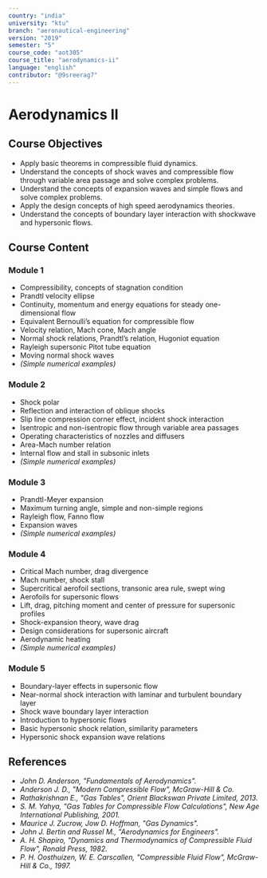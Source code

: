 ```yaml
---
country: "india"
university: "ktu"
branch: "aeronautical-engineering"
version: "2019"
semester: "5"
course_code: "aot305"
course_title: "aerodynamics-ii"
language: "english"
contributor: "@9sreerag7"
---
```


# Aerodynamics II

## Course Objectives

- Apply basic theorems in compressible fluid dynamics.
- Understand the concepts of shock waves and compressible flow through variable area passage and solve complex problems.
- Understand the concepts of expansion waves and simple flows and solve complex problems.
- Apply the design concepts of high speed aerodynamics theories.
- Understand the concepts of boundary layer interaction with shockwave and hypersonic flows.

## Course Content

### Module 1

- Compressibility, concepts of stagnation condition  
- Prandtl velocity ellipse  
- Continuity, momentum and energy equations for steady one-dimensional flow  
- Equivalent Bernoulli’s equation for compressible flow  
- Velocity relation, Mach cone, Mach angle  
- Normal shock relations, Prandtl’s relation, Hugoniot equation  
- Rayleigh supersonic Pitot tube equation  
- Moving normal shock waves  
- *(Simple numerical examples)*

### Module 2

- Shock polar  
- Reflection and interaction of oblique shocks  
- Slip line compression corner effect, incident shock interaction  
- Isentropic and non-isentropic flow through variable area passages  
- Operating characteristics of nozzles and diffusers  
- Area-Mach number relation  
- Internal flow and stall in subsonic inlets  
- *(Simple numerical examples)*

### Module 3

- Prandtl-Meyer expansion  
- Maximum turning angle, simple and non-simple regions  
- Rayleigh flow, Fanno flow  
- Expansion waves  
- *(Simple numerical examples)*

### Module 4

- Critical Mach number, drag divergence  
- Mach number, shock stall  
- Supercritical aerofoil sections, transonic area rule, swept wing  
- Aerofoils for supersonic flows  
- Lift, drag, pitching moment and center of pressure for supersonic profiles  
- Shock-expansion theory, wave drag  
- Design considerations for supersonic aircraft  
- Aerodynamic heating  
- *(Simple numerical examples)*

### Module 5

- Boundary-layer effects in supersonic flow  
- Near-normal shock interaction with laminar and turbulent boundary layer  
- Shock wave boundary layer interaction  
- Introduction to hypersonic flows  
- Basic hypersonic shock relation, similarity parameters  
- Hypersonic shock expansion wave relations

## References

- *John D. Anderson, "Fundamentals of Aerodynamics".*
- *Anderson J. D., "Modern Compressible Flow", McGraw-Hill & Co.*
- *Rathakrishnan E., "Gas Tables", Orient Blackswan Private Limited, 2013.*
- *S. M. Yahya, "Gas Tables for Compressible Flow Calculations", New Age International Publishing, 2001.*
- *Maurice J. Zucrow, Jow D. Hoffman, "Gas Dynamics".*
- *John J. Bertin and Russel M., "Aerodynamics for Engineers".*
- *A. H. Shapiro, "Dynamics and Thermodynamics of Compressible Fluid Flow", Ronald Press, 1982.*
- *P. H. Oosthuizen, W. E. Carscallen, "Compressible Fluid Flow", McGraw-Hill & Co., 1997.*
